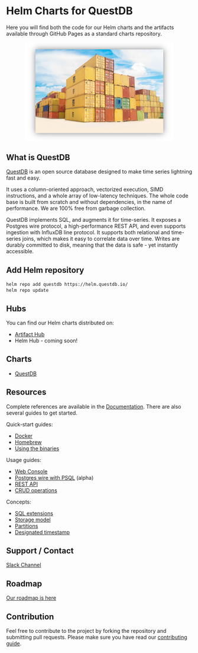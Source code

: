 # Helm Charts for QuestDB

Here you will find both the code for our Helm charts and the artifacts available
through GitHub Pages as a standard charts repository.

<!-- prettier-ignore-start -->
<div align="center">
  <a href="http://questdb.io">
    <img src=".github/containers.png" width="400" />
  </a>
</div>
<!-- prettier-ignore-end -->

## What is QuestDB

[QuestDB](https://questdb.io) is an open source database designed to make time
series lightning fast and easy.

It uses a column-oriented approach, vectorized execution, SIMD instructions, and
a whole array of low-latency techniques. The whole code base is built from
scratch and without dependencies, in the name of performance. We are 100% free
from garbage collection.

QuestDB implements SQL, and augments it for time-series. It exposes a Postgres
wire protocol, a high-performance REST API, and even supports ingestion with
InfluxDB line protocol. It supports both relational and time-series joins, which
makes it easy to correlate data over time. Writes are durably committed to disk,
meaning that the data is safe - yet instantly accessible.

## Add Helm repository

```shell
helm repo add questdb https://helm.questdb.io/
helm repo update
```

## Hubs

You can find our Helm charts distributed on:

- [Artifact Hub](https://artifacthub.io/packages/helm/questdb/questdb)
- Helm Hub - coming soon!

## Charts

- [QuestDB](charts/questdb/README.md)

## Resources

Complete references are available in the
[Documentation](https://questdb.io/docs/introduction). There are also several
guides to get started.

Quick-start guides:

- [Docker](https://questdb.io/docs/guide/docker)
- [Homebrew](https://questdb.io/docs/guide/homebrew)
- [Using the binaries](https://questdb.io/docs/guide/binaries)

Usage guides:

- [Web Console](https://questdb.io/docs/guide/web-console)
- [Postgres wire with PSQL](https://questdb.io/docs/guide/postgres-wire) (alpha)
- [REST API](https://questdb.io/docs/guide/rest)
- [CRUD operations](https://questdb.io/docs/guide/crud)

Concepts:

- [SQL extensions](https://questdb.io/docs/concept/sql-extensions)
- [Storage model](https://questdb.io/docs/concept/storage-model)
- [Partitions](https://questdb.io/docs/concept/partitions)
- [Designated timestamp](https://questdb.io/docs/concept/designated-timestamp)

## Support / Contact

[Slack Channel](https://questdb.slack.com)

## Roadmap

[Our roadmap is here](https://github.com/questdb/questdb/projects/3)

## Contribution

Feel free to contribute to the project by forking the repository and submitting
pull requests. Please make sure you have read our
[contributing guide](https://github.com/questdb/questdb-kubernetes/blob/master/CONTRIBUTING.md).
